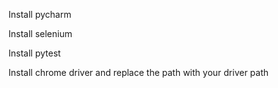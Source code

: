 Install pycharm

Install selenium

Install pytest

Install chrome driver and replace the path with your driver path